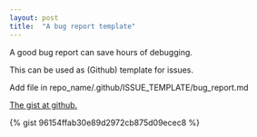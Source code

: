 ```yaml
---
layout: post
title:  "A bug report template"
---
```


A good bug report can save hours of debugging. 

This can be used as (Github) template for issues. 

Add file in repo_name/.github/ISSUE_TEMPLATE/bug_report.md 

[The gist at github.](https://gist.github.com/roberthopman/96154ffab30e89d2972cb875d09ecec8)

{% gist 96154ffab30e89d2972cb875d09ecec8 %}
